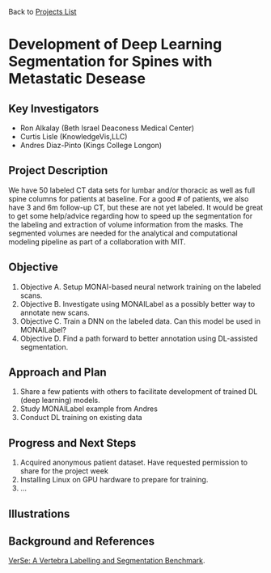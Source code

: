 Back to [Projects List](../../Readme.md#ProjectsList)

# Development of Deep Learning Segmentation for Spines with Metastatic Desease 

## Key Investigators

- Ron Alkalay (Beth Israel Deaconess Medical Center)
- Curtis Lisle  (KnowledgeVis,LLC)
- Andres Diaz-Pinto (Kings College Longon) 

## Project Description

We have 50 labeled CT data sets for lumbar and/or thoracic as well as full spine columns for 
patients at baseline. For a good # of patients, we also have 3 and 6m follow-up CT, but these are 
not yet labeled.  It would be great to get some help/advice regarding how to 
speed up the segmentation for the labeling and extraction of volume information from the masks.
The segmented volumes are needed for the analytical and computational modeling pipeline 
as part of a collaboration with MIT.

## Objective

<!-- Describe here WHAT you would like to achieve (what you will have as end result). -->

1. Objective A. Setup MONAI-based neural network training on the labeled scans. 
1. Objective B. Investigate using MONAILabel as a possibly better way to annotate new scans. 
1. Objective C. Train a DNN on the labeled data.  Can this model be used in MONAILabel? 
1. Objective D. Find a path forward to better annotation using DL-assisted segmentation.

## Approach and Plan

<!-- Describe here HOW you would like to achieve the objectives stated above. -->

1. Share a few patients with others to facilitate development of trained DL (deep learning) models. 
1. Study MONAILabel example from Andres 
1. Conduct DL training on existing data

## Progress and Next Steps

<!-- Update this section as you make progress, describing of what you have ACTUALLY DONE. If there are specific steps that you could not complete then you can describe them here, too. -->

1. Acquired anonymous patient dataset. Have requested permission to share for the project week
1. Installing Linux on GPU hardware to prepare for training. 
1. ...

## Illustrations

<!-- Add pictures and links to videos that demonstrate what has been accomplished.
![Description of picture](Example2.jpg)
![Some more images](Example2.jpg)
-->

## Background and References

<!-- If you developed any software, include link to the source code repository. If possible, also add links to sample data, and to any relevant publications. -->

[VerSe: A Vertebra Labelling and Segmentation Benchmark](https://www.researchgate.net/publication/338853005_VerSe_A_Vertebrae_Labelling_and_Segmentation_Benchmark).

